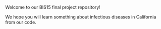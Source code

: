 Welcome to our BIS15 final project repository!

We hope you will learn something about infectious diseases in California from our code.

